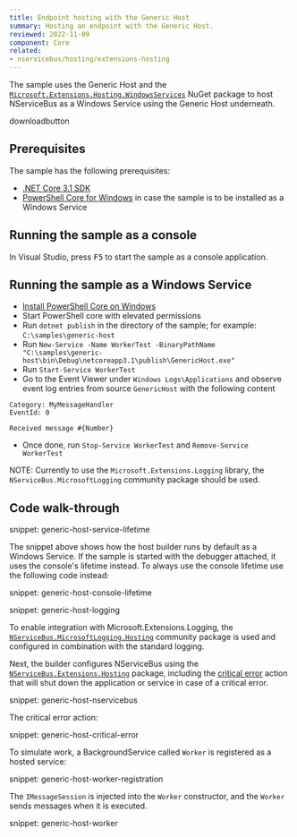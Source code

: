 ```yaml
---
title: Endpoint hosting with the Generic Host
summary: Hosting an endpoint with the Generic Host.
reviewed: 2022-11-09
component: Core
related:
- nservicebus/hosting/extensions-hosting
---
```


The sample uses the Generic Host and the [`Microsoft.Extensions.Hosting.WindowsServices`](https://www.nuget.org/packages/Microsoft.Extensions.Hosting.WindowsServices/) NuGet package to host NServiceBus as a Windows Service using the Generic Host underneath.

downloadbutton

## Prerequisites

The sample has the following prerequisites:

- [.NET Core 3.1 SDK](https://www.microsoft.com/net/download/core)
- [PowerShell Core for Windows](https://docs.microsoft.com/en-us/powershell/scripting/install/installing-powershell-core-on-windows) in case the sample is to be installed as a Windows Service

## Running the sample as a console

In Visual Studio, press <kbd>F5</kbd> to start the sample as a console application.

## Running the sample as a Windows Service

- [Install PowerShell Core on Windows](https://docs.microsoft.com/en-us/powershell/scripting/install/installing-powershell-core-on-windows)
- Start PowerShell core with elevated permissions
- Run `dotnet publish` in the directory of the sample; for example: `C:\samples\generic-host`
- Run `New-Service -Name WorkerTest -BinaryPathName "C:\samples\generic-host\bin\Debug\netcoreapp3.1\publish\GenericHost.exe"`
- Run `Start-Service WorkerTest`
- Go to the Event Viewer under `Windows Logs\Applications` and observe event log entries from source `GenericHost` with the following content
```
Category: MyMessageHandler
EventId: 0

Received message #{Number}
```
- Once done, run `Stop-Service WorkerTest` and `Remove-Service WorkerTest`

NOTE: Currently to use the `Microsoft.Extensions.Logging` library, the `NServiceBus.MicrosoftLogging` community package should be used.

## Code walk-through

snippet: generic-host-service-lifetime

The snippet above shows how the host builder runs by default as a Windows Service. If the sample is started with the debugger attached, it uses the console's lifetime instead. To always use the console lifetime use the following code instead:

snippet: generic-host-console-lifetime


snippet: generic-host-logging

To enable integration with Microsoft.Extensions.Logging, the [`NServiceBus.MicrosoftLogging.Hosting`](https://www.nuget.org/packages/NServiceBus.MicrosoftLogging.Hosting/) community package is used and configured in combination with the standard logging.

Next, the builder configures NServiceBus using the [`NServiceBus.Extensions.Hosting`](/nservicebus/hosting/extensions-hosting.md) package, including the [critical error](/nservicebus/hosting/critical-errors.md) action that will shut down the application or service in case of a critical error.

snippet: generic-host-nservicebus

The critical error action:

snippet: generic-host-critical-error

To simulate work, a BackgroundService called `Worker` is registered as a hosted service:

snippet: generic-host-worker-registration

The `IMessageSession` is injected into the `Worker` constructor, and the `Worker` sends messages when it is executed.

snippet: generic-host-worker
